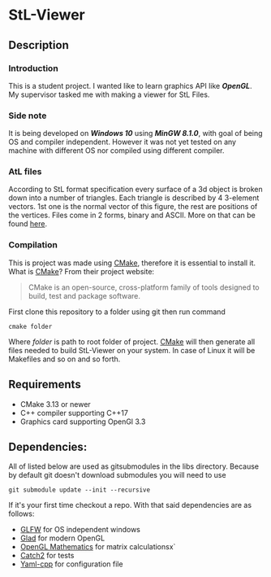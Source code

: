 # StL-Viewer

## Description

### Introduction
This is a student project. I wanted like to learn graphics API like ***OpenGL***. My supervisor tasked me with making a viewer for StL Files.

### Side note

It is being developed on ***Windows 10*** using ***MinGW 8.1.0***, with goal of being OS and compiler independent. However it was not yet tested on any machine with different OS nor compiled using different compiler.

### AtL files
According to StL format specification every surface of a 3d object is broken down into a number of triangles. Each triangle is described by 4 3-element vectors. 1st one is the normal vector of this figure, the rest are positions of the vertices. Files come in 2 forms, binary and ASCII. More on that can be found [here][stl].

### Compilation
This is project was made using [CMake][cmake], therefore it is essential to install it. What is [CMake][cmake]? From their project website:
 > CMake is an open-source, cross-platform family of tools designed to build, test and package software.
 
First clone this repository to a folder using git then run command

    cmake folder

Where _folder_ is path to root folder of project. [CMake][cmake] will then generate all files needed to build StL-Viewer on your system. In case of Linux it will be Makefiles and so on and so forth.

## Requirements
* CMake 3.13 or newer
* C++ compiler supporting C++17
* Graphics card supporting OpenGl 3.3
 
## Dependencies:

All of listed below are used as gitsubmodules in the libs directory. Because by default git doesn't download submodules you will need to use 

    git submodule update --init --recursive
 
 If it's your first time checkout a repo. With that said dependencies are as follows:
 
* [GLFW][glfw] for OS independent windows
* [Glad][glad] for modern OpenGL
* [OpenGL Mathematics][glm] for matrix calculationsx`
* [Catch2][Catch2] for tests
* [Yaml-cpp][yaml] for configuration file 

[stl]: https://www.fabbers.com/tech/STL_Format#Sct_specs
[cmake]: https://cmake.org/
[glfw]: https://www.glfw.org/
[glad]: https://glad.dav1d.de/
[glm]: https://github.com/g-truc/glm
[Catch2]: https://github.com/catchorg/Catch2
[yaml]: https://github.com/jbeder/yaml-cpp
